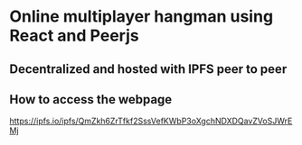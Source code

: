 
# Online multiplayer hangman using React and Peerjs
## Decentralized and hosted with IPFS peer to peer

## How to access the webpage
https://ipfs.io/ipfs/QmZkh6ZrTfkf2SssVefKWbP3oXgchNDXDQavZVoSJWrEMj




